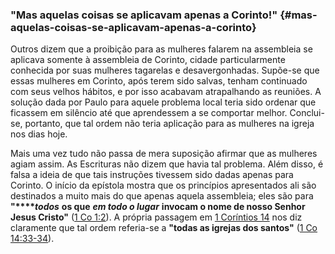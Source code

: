 ### &quot;Mas aquelas coisas se aplicavam apenas a Corinto!&quot; {#mas-aquelas-coisas-se-aplicavam-apenas-a-corinto}

Outros dizem que a proibição para as mulheres falarem na assembleia se aplicava somente à assembleia de Corinto, cidade particularmente conhecida por suas mulheres tagarelas e desavergonhadas. Supõe-se que essas mulheres em Corinto, após terem sido salvas, tenham continuado com seus velhos hábitos, e por isso acabavam atrapalhando as reuniões. A solução dada por Paulo para aquele problema local teria sido ordenar que ficassem em silêncio até que aprendessem a se comportar melhor. Conclui-se, portanto, que tal ordem não teria aplicação para as mulheres na igreja nos dias hoje.

Mais uma vez tudo não passa de mera suposição afirmar que as mulheres agiam assim. As Escrituras não dizem que havia tal problema. Além disso, é falsa a ideia de que tais instruções tivessem sido dadas apenas para Corinto. O início da epístola mostra que os princípios apresentados ali são destinados a muito mais do que apenas aquela assembleia; eles são para **&quot;****_todos_** **os que** **_em todo o lugar_** **invocam o nome de nosso Senhor Jesus Cristo&quot;** ([1 Co 1:2](http://bibliaonline.com.br/acf/1co/1/2)). A própria passagem em [1 Coríntios 14](http://bibliaonline.com.br/acf/1co/14) nos diz claramente que tal ordem referia-se a **&quot;todas as igrejas dos santos&quot;** ([1 Co 14:33-34](http://bibliaonline.com.br/acf/1co/14/33-34)).